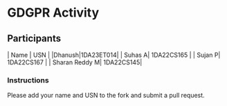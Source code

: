 # GDGPR Activity

## Participants

| Name   | USN        |
|Dhanush|1DA23ET014|
| Suhas A| 1DA22CS165 |
| Sujan P| 1DA22CS167 |
| Sharan Reddy M| 1DA22CS145|

### Instructions
Please add your name and USN to the fork and submit a pull request.

